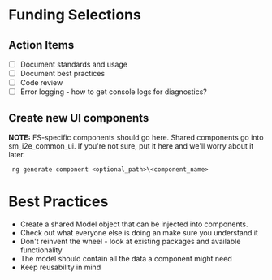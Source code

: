 # Funding Selections

## Action Items
- [ ] Document standards and usage
- [ ] Document best practices
- [ ] Code review
- [ ] Error logging - how to get console logs for diagnostics?

## Create new UI components

**NOTE:** FS-specific components should go here.  Shared components go into sm_i2e_common_ui.  If you're not sure, put it here and we'll
worry about it later.

``` ng generate component <optional_path>\<component_name>```


# Best Practices

- Create a shared Model object that can be injected into components.
- Check out what everyone else is doing an make sure you understand it
- Don't reinvent the wheel - look at existing packages and available functionality
- The model should contain all the data a component might need
- Keep reusability in mind
